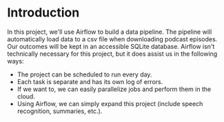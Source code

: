 # Introduction
In this project, we'll use Airflow to build a data pipeline. The pipeline will automatically load data to a csv file when downloading podcast episodes. Our outcomes will be kept in an accessible SQLite database.
Airflow isn't technically necessary for this project, but it does assist us in the following ways:

- The project can be scheduled to run every day.
- Each task is separate and has its own log of errors.
- If we want to, we can easily parallelize jobs and perform them in the cloud.
- Using Airflow, we can simply expand this project (include speech recognition, summaries, etc.).

